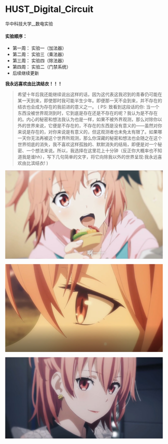 # HUST_Digital_Circuit

华中科技大学__数电实验

#### 实验顺序：

+ 第一周： 实验一（加法器）
+ 第二周： 实验三（乘法器）
+ 第三周： 实验四（除法器）
+ 第四周： 实验二（门禁系统）
+ 后续继续更新



**我永远喜欢由比滨结衣！！！**

> 希望十年后我还能继续说出这样的话，因为这代表这我迟到的青春仍可能在某一天到来，即使那时我可能半生少年。即便那一天不会到来，并不存在的结衣也会成为存在的我前进的意义之一。
> ( PS: 致看到这段话的你:
>   当一个东西没被世界观测到时，它到底是存在还是不存在的呢？我认为是不存在的。内心的秘密和想法我认为也是一样，如果不被外界观测，那么对除你以外的世界来说，它便是不存在的，不存在的东西是没有意义的——虽然对你来说是存在的，对你来说是有意义的，但这观测者也未免太有限了。如果哪一天你无法再被这个世界所观测，那么你深藏的秘密和想法也会随之在这个世界彻底的消失，我不喜欢这样孤独的、默默消失的结局，即便是对一个秘密、一个想法来说。所以，我选择在这里花上十分钟（反正你大概率也不知道我是谁hh），写下几句简单的文字，将它向除我以外的世界呈现:我永远喜欢由比滨结衣! )

![Snipaste_2021-10-09_20-59-29](YUI/Snipaste_2021-10-09_20-59-29.jpg)

![Snipaste_2021-05-02_11-50-04](YUI/Snipaste_2021-05-02_11-50-04.PNG)

![Snipaste_2021-10-16_21-03-29](YUI/Snipaste_2021-10-16_21-03-29.jpg)
